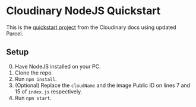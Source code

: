 # Cloudinary NodeJS Quickstart

This is the [quickstart project](https://cloudinary.com/documentation/javascript_quick_start) from the Cloudinary docs
using updated Parcel.

## Setup

0. Have NodeJS installed on your PC.
1. Clone the repo.
2. Run `npm install`.
3. (Optional) Replace the `cloudName` and the image Public ID on lines 7 and 15 of `index.js` respectively.
4. Run `npm start`.
